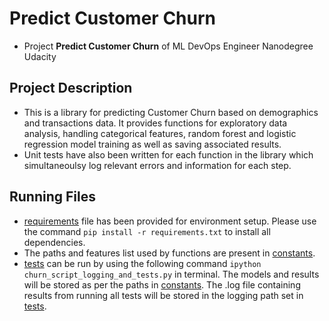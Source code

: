# Predict Customer Churn

- Project **Predict Customer Churn** of ML DevOps Engineer Nanodegree Udacity

## Project Description
- This is a library for predicting Customer Churn based on demographics and transactions data. It provides functions for exploratory data analysis, handling categorical features, random forest and logistic regression model training as well as saving associated results.
- Unit tests have also been written for each function in the library which simultaneoulsy log relevant errors and information for each step.


## Running Files
- [requirements](requirements.txt) file has been provided for environment setup. Please use the command ``pip install -r requirements.txt`` to install all dependencies.
- The paths and features list used by functions are present in [constants](constants.py).
- [tests](churn_script_logging_and_tests.py) can be run by using the following command ``ipython churn_script_logging_and_tests.py`` in terminal. The models and results will be stored as per the paths in [constants](constants.py). The .log file containing results from running all tests will be stored in the logging path set in [tests](churn_script_logging_and_tests.py). 



